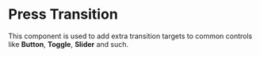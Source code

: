 # Press Transition
This component is used to add extra transition targets to common controls like **Button**, **Toggle**, **Slider** and such.
